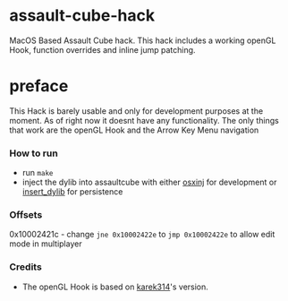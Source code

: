# assault-cube-hack
MacOS Based Assault Cube hack. This hack includes a working openGL Hook, function overrides and inline jump patching.
# preface
This Hack is barely usable and only for development purposes at the moment. As of right now it doesnt have any functionality. The only things that work are the openGL Hook and the Arrow Key Menu navigation
### How to run
- run `make`
- inject the dylib into assaultcube with either [osxinj](https://github.com/scen/osxinj) for development or [insert_dylib](https://github.com/Tyilo/insert_dylib) for persistence
### Offsets
0x10002421c - change `jne 0x10002422e` to `jmp 0x10002422e` to allow edit mode in multiplayer

### Credits 
- The openGL Hook is based on [karek314](https://github.com/karek314/macOS-OpenGL-hook)'s version.
